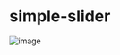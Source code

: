# simple-slider
![image](https://github.com/Anti-RakPro/simple-slider-/assets/57501550/cce3487e-844b-44f1-b9a6-612a638bf807)
